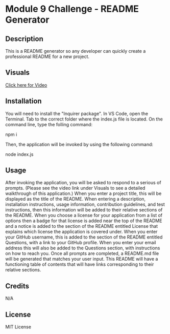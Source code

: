 # Module 9 Challenge - README Generator 

## Description

This is a README generator so any developer can quickly create a professional README for a new project.

## Visuals

[Click here for Video](https://drive.google.com/file/d/1H7hTiPDO33WLS0Pb5mi7ldssg6Ajq0fF/view)

## Installation

You will need to install the "Inquirer package".
In VS Code, open the Terminal. 
Tab to the correct folder where the index.js file is located. 
On the command line, type the folling command:

npm i 

Then, the application will be invoked by using the following command:

node index.js

## Usage

After invoking the application, you will be asked to respond to a serious of prompts. (Please see the video link under Visuals to see a detailed walkthrough of this application.)
When you enter a project title, this will be displayed as the title of the README. When entering a description, installation instructions, usage information, contribution guidelines, and test instructions, then this information will be added to their relative sections of the README. When you choose a license for your application from a list of options
then a badge for that license is added near the top of the README and a notice is added to the section of the README entitled License that explains which license the application is covered under. When you enter your GitHub username, this is added to the section of the README entitled Questions, with a link to your GitHub profile. When you enter your email address
this will also be added to the Questions section, with instructions on how to reach you. 
Once all prompts are completed, a README.md file will be generated that matches your user input. This README will have a functioning table of contents that will have links corresponding to their relative sections. 

## Credits

N/A

## License

MIT License

